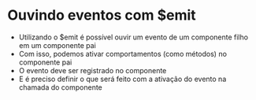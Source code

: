 # Ouvindo eventos com $emit

- Utilizando o $emit é possível ouvir um evento de um componente filho em um componente pai
- Com isso, podemos ativar comportamentos (como métodos) no componente pai
- O evento deve ser registrado no componente
- E é preciso definir o que será feito com a ativação do evento na chamada do componente